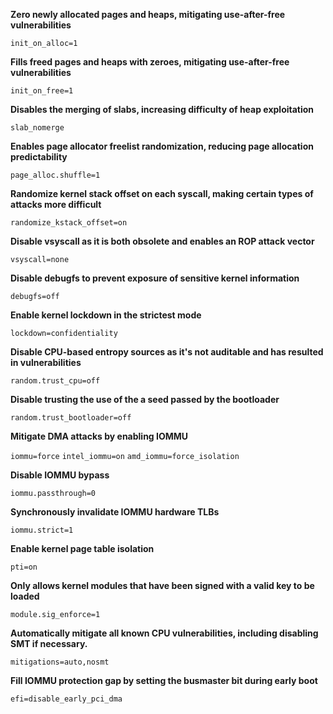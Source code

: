 
**Zero newly allocated pages and heaps, mitigating use-after-free vulnerabilities**

`init_on_alloc=1`

**Fills freed pages and heaps with zeroes, mitigating use-after-free vulnerabilities**

`init_on_free=1`

**Disables the merging of slabs, increasing difficulty of heap exploitation**

`slab_nomerge`

**Enables page allocator freelist randomization, reducing page allocation predictability**

`page_alloc.shuffle=1`

**Randomize kernel stack offset on each syscall, making certain types of attacks more difficult**

`randomize_kstack_offset=on`

**Disable vsyscall as it is both obsolete and enables an ROP attack vector**

`vsyscall=none`

**Disable debugfs to prevent exposure of sensitive kernel information**

`debugfs=off`

**Enable kernel lockdown in the strictest mode**

`lockdown=confidentiality`

**Disable CPU-based entropy sources as it's not auditable and has resulted in vulnerabilities**

`random.trust_cpu=off`

**Disable trusting the use of the a seed passed by the bootloader**

`random.trust_bootloader=off`

**Mitigate DMA attacks by enabling IOMMU**

`iommu=force`
`intel_iommu=on`
`amd_iommu=force_isolation`

**Disable IOMMU bypass**

`iommu.passthrough=0`

**Synchronously invalidate IOMMU hardware TLBs**

`iommu.strict=1`

**Enable kernel page table isolation**

`pti=on`

**Only allows kernel modules that have been signed with a valid key to be loaded**

`module.sig_enforce=1`

**Automatically mitigate all known CPU vulnerabilities, including disabling SMT if necessary.**

`mitigations=auto,nosmt`

**Fill IOMMU protection gap by setting the busmaster bit during early boot**

`efi=disable_early_pci_dma`
